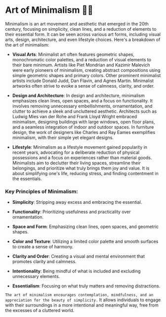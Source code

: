 # Art of Minimalism :man_technologist:


Minimalism is an art movement and aesthetic that emerged in the 20th century, focusing on simplicity, clean lines, and a reduction of elements to their essential form. It can be seen across various art forms, including visual arts, design, architecture, and even lifestyle choices. Here's a breakdown of the art of minimalism:

- **Visual Arts**:
Minimalist art often features geometric shapes, monochromatic color palettes, and a reduction of visual elements to their bare minimum. Artists like Piet Mondrian and Kazimir Malevich were early pioneers of minimalism, creating abstract compositions using simple geometric shapes and primary colors. Other prominent minimalist artists include Donald Judd, Dan Flavin, and Agnes Martin. Minimalist artworks often strive to evoke a sense of calmness, clarity, and order.

- **Design and Architecture**:
In design and architecture, minimalism emphasizes clean lines, open spaces, and a focus on functionality. It involves removing unnecessary embellishments, ornamentation, and clutter to achieve a sleek and uncluttered aesthetic. Architects such as Ludwig Mies van der Rohe and Frank Lloyd Wright embraced minimalism, designing buildings with large windows, open floor plans, and a seamless integration of indoor and outdoor spaces. In furniture design, the work of designers like Charles and Ray Eames exemplifies minimalism, with their simple yet elegant designs.

- **Lifestyle**:
Minimalism as a lifestyle movement gained popularity in recent years, advocating for a deliberate reduction of physical possessions and a focus on experiences rather than material goods. Minimalists aim to declutter their living spaces, streamline their belongings, and prioritize what truly brings them joy and value. It is about simplifying one's life, reducing stress, and finding contentment in the essentials.

### Key Principles of Minimalism:

- **Simplicity**: Stripping away excess and embracing the essential.

- **Functionality**: Prioritizing usefulness and practicality over ornamentation.

- **Space and Form**: Emphasizing clean lines, open spaces, and geometric shapes.

- **Color and Texture**: Utilizing a limited color palette and smooth surfaces to create a sense of harmony.

- **Clarity and Order**: Creating a visual and mental environment that promotes clarity and calmness.

- **Intentionality**: Being mindful of what is included and excluding unnecessary elements.

- **Essentialism**: Focusing on what truly matters and removing distractions.

```The art of minimalism encourages contemplation, mindfulness, and an appreciation for the beauty of simplicity.``` It allows individuals to engage with their surroundings in a more intentional and meaningful way, free from the excesses of a cluttered world.
